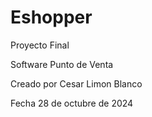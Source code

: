 # Eshopper

Proyecto Final

Software Punto de Venta

Creado por Cesar Limon Blanco

Fecha 28 de octubre de 2024
